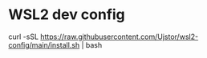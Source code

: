 # WSL2 dev config

curl -sSL https://raw.githubusercontent.com/Ujstor/wsl2-config/main/install.sh | bash

